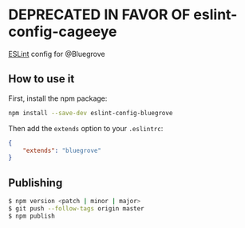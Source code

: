 # DEPRECATED IN FAVOR OF eslint-config-cageeye

[ESLint](http://eslint.org/) config for @Bluegrove

## How to use it

First, install the npm package:

```bash
npm install --save-dev eslint-config-bluegrove
```

Then add the `extends` option to your `.eslintrc`:

```json
{
    "extends": "bluegrove"
}
```

## Publishing

```bash
$ npm version <patch | minor | major>
$ git push --follow-tags origin master
$ npm publish
```